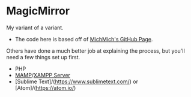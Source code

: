 # MagicMirror
My variant of a variant.
- The code here is based off of [MichMich's GitHub Page](https://github.com/MichMich/MagicMirror).

Others have done a much better job at explaining the process, but you'll need a few things set up first.
- PHP
- [MAMP](https://www.mamp.info/en/)/[XAMPP Server](https://www.apachefriends.org/index.html)
- [Sublime Text]/(https://www.sublimetext.com/) or [Atom]/(https://atom.io/)

